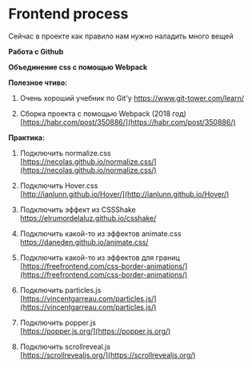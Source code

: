# Frontend process

Сейчас в проекте как правило нам нужно наладить много вещей


**Работа с Github**

**Объединение css с помощью Webpack**

**Полезное чтиво:**

1. Очень хороший учебник по Git'у
https://www.git-tower.com/learn/

2. Сборка проекта с помощью Webpack \(2018 год\)
   [https://habr.com/post/350886/](https://habr.com/post/350886/)
   

**Практика:**

1. Подключить normalize.css  
   [https://necolas.github.io/normalize.css/](https://necolas.github.io/normalize.css/)

2. Подключить Hover.css  
   [http://ianlunn.github.io/Hover/](http://ianlunn.github.io/Hover/)

3. Подключить эффект из CSSShake  
https://elrumordelaluz.github.io/csshake/

4. Подключить какой-то из эффектов animate.css
   https://daneden.github.io/animate.css/

5. Подключить какой-то из эффектов для границ  
   [https://freefrontend.com/css-border-animations/](https://freefrontend.com/css-border-animations/)

6. Подключить particles.js  
   [https://vincentgarreau.com/particles.js/](https://vincentgarreau.com/particles.js/)

7. Подключить popper.js  
   [https://popper.js.org/](https://popper.js.org/)

8. Подключить scrollreveal.js  
   [https://scrollrevealjs.org/](https://scrollrevealjs.org/)



